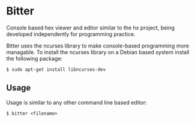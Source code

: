 # Bitter

Console based hex viewer and editor similar to the hx project, 
being developed independently for programming practice.

Bitter uses the ncurses library to make console-based programming
more managable. To install the ncurses library on a Debian based
system install the following package:

```
$ sudo apt-get install libncurses-dev
```

## Usage

Usage is similar to any other command line based editor:

```
$ bitter <filename>
```
